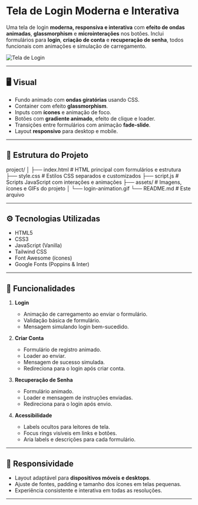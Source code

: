 # Tela de Login Moderna e Interativa

Uma tela de login **moderna, responsiva e interativa** com **efeito de ondas animadas**, **glassmorphism** e **microinterações** nos botões. Inclui formulários para **login**, **criação de conta** e **recuperação de senha**, todos funcionais com animações e simulação de carregamento.

![Tela de Login](https://github.com/user-attachments/assets/4192a9f7-9c14-416d-844e-06ef84159c0b)

---

## 🖥️ Visual

- Fundo animado com **ondas giratórias** usando CSS.
- Container com efeito **glassmorphism**.
- Inputs com **ícones** e animação de foco.
- Botões com **gradiente animado**, efeito de clique e loader.
- Transições entre formulários com animação **fade-slide**.
- Layout **responsivo** para desktop e mobile.

---

## 📂 Estrutura do Projeto

project/
│
├── index.html # HTML principal com formulários e estrutura
├── style.css # Estilos CSS separados e customizados
├── script.js # Scripts JavaScript com interações e animações
├── assets/ # Imagens, ícones e GIFs do projeto
│ └── login-animation.gif
└── README.md # Este arquivo



---

## ⚙️ Tecnologias Utilizadas

- HTML5
- CSS3
- JavaScript (Vanilla)
- Tailwind CSS
- Font Awesome (ícones)
- Google Fonts (Poppins & Inter)

---

## 🚀 Funcionalidades

1. **Login**
   - Animação de carregamento ao enviar o formulário.
   - Validação básica de formulário.
   - Mensagem simulando login bem-sucedido.

2. **Criar Conta**
   - Formulário de registro animado.
   - Loader ao enviar.
   - Mensagem de sucesso simulada.
   - Redireciona para o login após criar conta.

3. **Recuperação de Senha**
   - Formulário animado.
   - Loader e mensagem de instruções enviadas.
   - Redireciona para o login após envio.

4. **Acessibilidade**
   - Labels ocultos para leitores de tela.
   - Focus rings visíveis em links e botões.
   - Aria labels e descrições para cada formulário.

---

## 📱 Responsividade

- Layout adaptável para **dispositivos móveis e desktops**.
- Ajuste de fontes, padding e tamanho dos ícones em telas pequenas.
- Experiência consistente e interativa em todas as resoluções.

---


